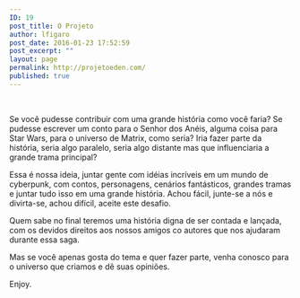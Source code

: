 ```yaml
---
ID: 19
post_title: O Projeto
author: lfigaro
post_date: 2016-01-23 17:52:59
post_excerpt: ""
layout: page
permalink: http://projetoeden.com/
published: true
---
```

&nbsp;
<p class="p1"><span class="s1">Se você pudesse contribuir com uma grande história como você faria? Se pudesse escrever um conto para o Senhor dos Anéis, alguma coisa para Star Wars, para o universo de Matrix, como seria? Iria fazer parte da história, seria algo paralelo, seria algo distante mas que influenciaria a grande trama principal?</span></p>
<p class="p1"><span class="s1">Essa é nossa ideia, juntar gente com idéias incríveis em um mundo de cyberpunk, com contos, personagens, cenários fantásticos, grandes tramas e juntar tudo isso em uma grande história. Achou fácil, junte-se a nós e divirta-se, achou difícil, aceite este desafio.</span></p>
<p class="p1"><span class="s1">Quem sabe no final teremos uma história digna de ser contada e lançada, com os devidos direitos aos nossos amigos co autores que nos ajudaram durante essa saga.</span></p>
<p class="p1"><span class="s1">Mas se você apenas gosta do tema e quer fazer parte, venha conosco para o universo que criamos e dê suas opiniões.</span></p>
<p class="p1"><span class="s1">Enjoy.</span></p>